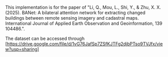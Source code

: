 This implementation is for the paper of "Li, Q., Mou, L., Shi, Y., & Zhu, X. X. (2025). BANet: A bilateral attention network for extracting changed buildings between remote sensing imagery and cadastral maps. International Journal of Applied Earth Observation and Geoinformation, 139 104486.".

The dataset can be accessed through [https://drive.google.com/file/d/1vG76JafSp7ZSfKJTFg2djbPTso9TVJfx/view?usp=sharing]
